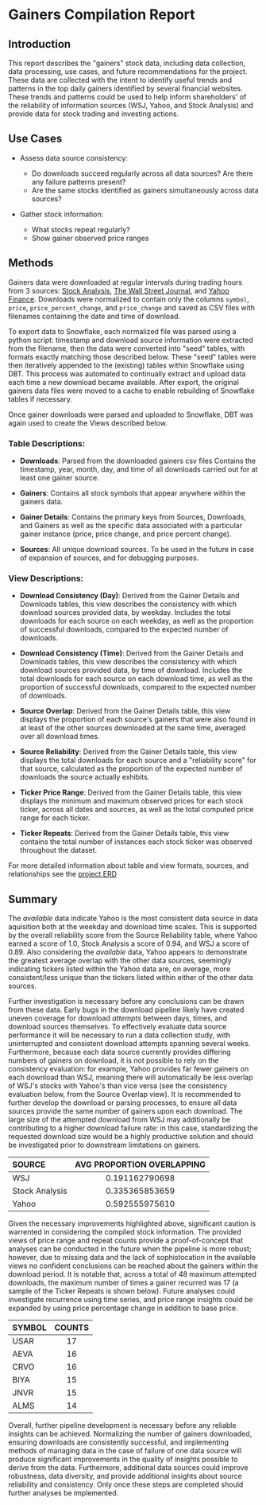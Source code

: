 # Gainers Compilation Report
## Introduction
This report describes the "gainers" stock data, including data collection, data processing, use cases, and future recommendations for the project. These data are collected with the intent to identify useful trends and patterns in the top daily gainers identified by several financial websites. These trends and patterns could be used to help inform shareholders' of the reliability of information sources (WSJ, Yahoo, and Stock Analysis) and provide data for stock trading and investing actions.

## Use Cases
* Assess data source consistency:
    - Do downloads succeed regularly across all data sources? Are there any failure patterns present?
    - Are the same stocks identified as gainers simultaneously across data sources?

* Gather stock information:
    - What stocks repeat regularly?
    - Show gainer observed price ranges

## Methods
Gainers data were downloaded at regular intervals during trading hours from 3 sources: [Stock Analysis](https://stockanalysis.com/markets/gainers/), [The Wall Street Journal](https://www.wsj.com/market-data/stocks/us/movers), and [Yahoo Finance](https://finance.yahoo.com/markets/stocks/gainers/?start=0&count=200). Downloads were normalized to contain only the columns `symbol`, `price`, `price_percent_change`, and `price_change` and saved as CSV files with filenames containing the date and time of download.  

To export data to Snowflake, each normalized file was parsed using a python script: timestamp and download source information were extracted from the filename, then the data were converted into "seed" tables, with formats exactly matching those described below. These "seed" tables were then iteratively appended to the (existing) tables within Snowflake using DBT. This process was automated to continually extract and upload data each time a new download became available. After export, the original gainers data files were moved to a cache to enable rebuilding of Snowflake tables if necessary.

Once gainer downloads were parsed and uploaded to Snowflake, DBT was again used to create the Views described below.

### Table Descriptions:
* **Downloads**: Parsed from the downloaded gainers csv files Contains the timestamp, year, month, day, and time of all downloads carried out for at least one gainer source.

* **Gainers**: Contains all stock symbols that appear anywhere within the gainers data.

* **Gainer Details**: Contains the primary keys from Sources, Downloads, and Gainers as well as the specific data associated with a particular gainer instance (price, price change, and price percent change).

* **Sources**: All unique download sources. To be used in the future in case of expansion of sources, and for debugging purposes.

### View Descriptions:
* **Download Consistency (Day)**: Derived from the Gainer Details and Downloads tables, this view describes the consistency with which download sources provided data, by weekday. Includes the total downloads for each source on each weekday, as well as the proportion of successful downloads, compared to the expected number of downloads. 

* **Download Consistency (Time)**: Derived from the Gainer Details and Downloads tables, this view describes the consistency with which download sources provided data, by time of download. Includes the total downloads for each source on each download time, as well as the proportion of successful downloads, compared to the expected number of downloads. 

* **Source Overlap**: Derived from the Gainer Details table, this view displays the proportion of each source's gainers that were also found in at least of the other sources downloaded at the same time, averaged over all download times.

* **Source Reliability**: Derived from the Gainer Details table, this view displays the total downloads for each source and a "reliability score" for that source, calculated as the proportion of the expected number of downloads the source actually exhibits.

* **Ticker Price Range**: Derived from the Gainer Details table, this view displays the minimum and maximum observed prices for each stock ticker, across all dates and sources, as well as the total computed price range for each ticker.

* **Ticker Repeats**: Derived from the Gainer Details table, this view contains the total number of instances each stock ticker was observed throughout the dataset.

For more detailed information about table and view formats, sources, and relationships see the [project ERD](https://github.com/KazBarker/SP25_DS5111_nrg6cb/blob/main/ERD/ERD.md)

## Summary
The *available* data indicate Yahoo is the most consistent data source in data aquisition both at the weekday and download time scales. This is supported by the overall reliability score from the Source Reliability table, where Yahoo earned a score of 1.0, Stock Analysis a score of 0.94, and WSJ a score of 0.89. Also considering the *available* data, Yahoo appears to demonstrate the greatest average overlap with the other data sources, seemingly indicating tickers listed within the Yahoo data are, on average, more consistent/less unique than the tickers listed within either of the other data sources. 

Further investigation is necessary before any conclusions can be drawn from these data. Early bugs in the download pipeline likely have created uneven coverage for download *attempts* between days, times, and download sources themselves. To effectively evaluate data source performance it will be necessary to run a data collection study, with uninterrupted and consistent download attempts spanning several weeks. Furthermore, because each data source currently provides differing numbers of gainers on download, it is not possible to rely on the consistency evaluation: for example, Yahoo provides far fewer gainers on each download than WSJ, meaning there will automatically be less overlap of WSJ's stocks with Yahoo's than vice versa (see the consistency evaluation below, from the Source Overlap view). It is recommended to further develop the download or parsing processes, to ensure all data sources provide the same number of gainers upon each download. The large size of the attempted download from WSJ may additionally be contributing to a higher download failure rate: in this case, standardizing the requested download size would be a highly productive solution and should be investigated prior to downstream limitations on gainers. 

| SOURCE | AVG PROPORTION OVERLAPPING |
|:-------|:--------------------------:|
| WSJ | 0.191162790698 |
| Stock Analysis | 0.335365853659 |
| Yahoo | 0.592555975610 |

Given the necessary improvements highlighted above, significant caution is warrented in considering the compiled stock information. The provided views of price range and repeat counts provide a proof-of-concept that analyses can be conducted in the future when the pipeline is more robust; however, due to missing data and the lack of sophistocation in the available views no confident conclusions can be reached about the gainers within the download period. It is notable that, across a total of 48 maximum attempted downloads, the maximum number of times a gainer recurred was 17 (a sample of the Ticker Repeats is shown below). Future analyses could investigate recurrence using time series, and price range insights could be expanded by using price percentage change in addition to base price.

| SYMBOL | COUNTS |
|:-------|:------:|
|USAR|17|
|AEVA|16|
|CRVO|16|
|BIYA|15|
|JNVR|15|
|ALMS|14|

Overall, further pipeline development is necessary before any reliable insights can be achieved. Normalizing the number of gainers downloaded, ensuring downloads are consistently successful, and implementing methods of managing data in the case of failure of one data source will produce significant improvements in the quality of insights possible to derive from the data. Furthermore, additional data sources could improve robustness, data diversity, and provide additional insights about source reliability and consistency. Only once these steps are completed should further analyses be implemented.
